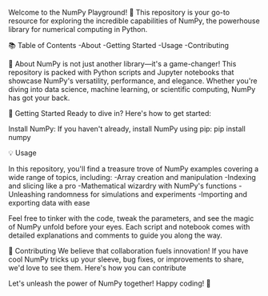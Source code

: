 Welcome to the NumPy Playground! 🎉 This repository is your go-to resource for exploring the incredible capabilities of NumPy, the powerhouse library for numerical computing in Python.


📚 Table of Contents
-About
-Getting Started
-Usage
-Contributing


🌟 About
NumPy is not just another library—it's a game-changer! This repository is packed with Python scripts and Jupyter notebooks that showcase NumPy's versatility, performance, and elegance. Whether you're diving into data science, machine learning, or scientific computing, NumPy has got your back.


🚀 Getting Started
Ready to dive in? Here's how to get started:

Install NumPy: If you haven't already, install NumPy using pip:
pip install numpy


💡 Usage

In this repository, you'll find a treasure trove of NumPy examples covering a wide range of topics, including:
-Array creation and manipulation
-Indexing and slicing like a pro
-Mathematical wizardry with NumPy's functions
-Unleashing randomness for simulations and experiments
-Importing and exporting data with ease

Feel free to tinker with the code, tweak the parameters, and see the magic of NumPy unfold before your eyes. Each script and notebook comes with detailed explanations and comments to guide you along the way.


🤝 Contributing
We believe that collaboration fuels innovation! If you have cool NumPy tricks up your sleeve, bug fixes, or improvements to share, we'd love to see them. Here's how you can contribute

Let's unleash the power of NumPy together! Happy coding! 🚀
